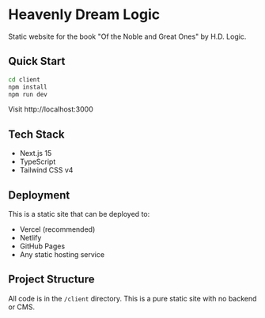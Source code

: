 # Heavenly Dream Logic

Static website for the book "Of the Noble and Great Ones" by H.D. Logic.

## Quick Start

```bash
cd client
npm install
npm run dev
```

Visit http://localhost:3000

## Tech Stack

- Next.js 15
- TypeScript
- Tailwind CSS v4

## Deployment

This is a static site that can be deployed to:
- Vercel (recommended)
- Netlify
- GitHub Pages
- Any static hosting service

## Project Structure

All code is in the `/client` directory. This is a pure static site with no backend or CMS.
